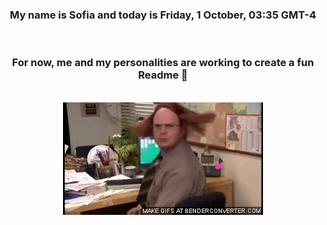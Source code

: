 


<div align="center">
<h3 >My name is Sofia and today is Friday, 1 October, 03:35 GMT-4</h3><br>
<h3 >For now, me and my personalities are working to create a fun Readme 👋
</h3><br>
<img src='img/dwight.gif' alt='working...'/>
</div>
